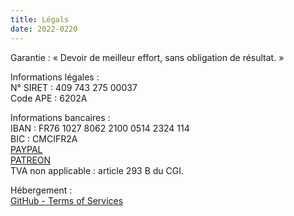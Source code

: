 ```yaml
---
title: Légals
date: 2022-0220
---
```


Garantie : « Devoir de meilleur effort, sans obligation de résultat. »

Informations légales : \
N° SIRET : 409 743 275 00037 \
Code APE : 6202A

Informations bancaires : \
IBAN : FR76 1027 8062 2100 0514 2324 114 \
BIC : CMCIFR2A \
[PAYPAL](HTTPS://PAYPAL.ME/KERMA) \
[PATREON](https://patreon.com/cybermind) \
TVA non applicable : article 293 B du CGI.

Hébergement : \
[GitHub - Terms of Services](https://docs.github.com/en/github/site-policy/github-terms-of-service#h-additional-terms-for-github-pages)